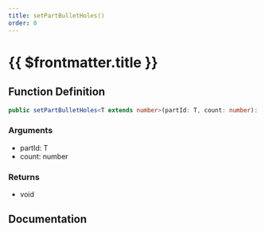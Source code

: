 ```yaml
---
title: setPartBulletHoles()
order: 0
---
```


# {{ $frontmatter.title }}

## Function Definition

```ts
public setPartBulletHoles<T extends number>(partId: T, count: number): void;
```

### Arguments

* partId: T
* count: number

### Returns

* void

## Documentation

<!--@include: ./parts/setPartBulletHoles.md-->
